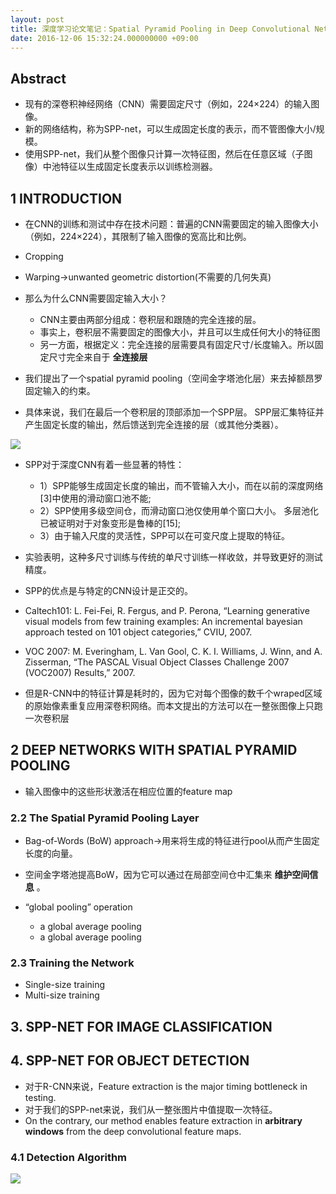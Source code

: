 ```yaml
---
layout: post
title: 深度学习论文笔记：Spatial Pyramid Pooling in Deep Convolutional Networks for Visual Recognition
date: 2016-12-06 15:32:24.000000000 +09:00
---
```


## Abstract

* 现有的深卷积神经网络（CNN）需要固定尺寸（例如，224×224）的输入图像。
* 新的网络结构，称为SPP-net，可以生成固定长度的表示，而不管图像大小/规模。
* 使用SPP-net，我们从整个图像只计算一次特征图，然后在任意区域（子图像）中池特征以生成固定长度表示以训练检测器。

## 1 INTRODUCTION

* 在CNN的训练和测试中存在技术问题：普遍的CNN需要固定的输入图像大小（例如，224×224），其限制了输入图像的宽高比和比例。
* Cropping
* Warping->unwanted geometric distortion(不需要的几何失真)
* 那么为什么CNN需要固定输入大小？

  * CNN主要由两部分组成：卷积层和跟随的完全连接的层。
  * 事实上，卷积层不需要固定的图像大小，并且可以生成任何大小的特征图
  * 另一方面，根据定义：完全连接的层需要具有固定尺寸/长度输入。所以固定尺寸完全来自于 **全连接层**

* 我们提出了一个spatial pyramid pooling（空间金字塔池化层）来去掉额昂罗固定输入的约束。

* 具体来说，我们在最后一个卷积层的顶部添加一个SPP层。 SPP层汇集特征并产生固定长度的输出，然后馈送到完全连接的层（或其他分类器）。

![](https://ww3.sinaimg.cn/large/006tKfTcgw1fbfnxkqg21j30jl03hwf2.jpg)

* SPP对于深度CNN有着一些显著的特性：

  * 1）SPP能够生成固定长度的输出，而不管输入大小，而在以前的深度网络[3]中使用的滑动窗口池不能;
  * 2）SPP使用多级空间仓，而滑动窗口池仅使用单个窗口大小。 多层池化已被证明对于对象变形是鲁棒的[15];
  * 3）由于输入尺度的灵活性，SPP可以在可变尺度上提取的特征。

* 实验表明，这种多尺寸训练与传统的单尺寸训练一样收敛，并导致更好的测试精度。
* SPP的优点是与特定的CNN设计是正交的。
* Caltech101: L. Fei-Fei, R. Fergus, and P. Perona, “Learning generative visual models from few training examples: An incremental bayesian approach tested on 101 object categories,” CVIU, 2007.
* VOC 2007: M. Everingham, L. Van Gool, C. K. I. Williams, J. Winn, and A. Zisserman, “The PASCAL Visual Object Classes Challenge 2007 (VOC2007) Results,” 2007.
* 但是R-CNN中的特征计算是耗时的，因为它对每个图像的数千个wraped区域的原始像素重复应用深卷积网络。而本文提出的方法可以在一整张图像上只跑一次卷积层

## 2 DEEP NETWORKS WITH SPATIAL PYRAMID POOLING

* 输入图像中的这些形状激活在相应位置的feature map

### 2.2 The Spatial Pyramid Pooling Layer

* Bag-of-Words (BoW) approach->用来将生成的特征进行pool从而产生固定长度的向量。
* 空间金字塔池提高BoW，因为它可以通过在局部空间仓中汇集来 **维护空间信息** 。
* “global pooling” operation

  * a global average pooling
  * a global average pooling

### 2.3 Training the Network

* Single-size training
* Multi-size training

## 3. SPP-NET FOR IMAGE CLASSIFICATION

## 4. SPP-NET FOR OBJECT DETECTION

* 对于R-CNN来说，Feature extraction is the major timing bottleneck in testing.
* 对于我们的SPP-net来说，我们从一整张图片中值提取一次特征。
* On the contrary, our method enables feature extraction in **arbitrary windows** from the deep convolutional feature maps.

### 4.1 Detection Algorithm

![](https://ww2.sinaimg.cn/large/006tKfTcgw1fbfnxjqg0ej30h50lfai3.jpg)
